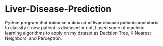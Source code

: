 # Liver-Disease-Prediction
Python program that trains on a dataset of liver disease patients and starts to classify if new patient is diseased or not, I used some of machine learning algorithms to apply on my dataset as Decision Tree, K Nearest Neighbors, and Perceptron.
